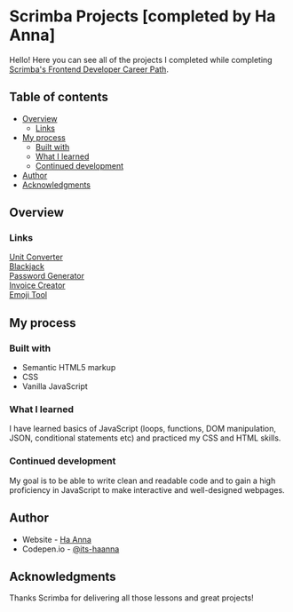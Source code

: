 # Scrimba Projects [completed by Ha Anna]

Hello! Here you can see all of the projects I completed while completing [Scrimba's Frontend Developer Career Path](https://scrimba.com/learn/frontend).

## Table of contents
- [Overview](#overview)
  - [Links](#links)  
- [My process](#my-process)
  - [Built with](#built-with)
  - [What I learned](#what-i-learned)
  - [Continued development](#continued-development)
- [Author](#author)
- [Acknowledgments](#acknowledgments)

## Overview

### Links

[Unit Converter](https://its-haanna.github.io/Scrimba_Projects/Unit_converter/index.html) <br>
[Blackjack](https://its-haanna.github.io/Scrimba_Projects/Blackjack/index.html) <br>
[Password Generator](https://its-haanna.github.io/Scrimba_Projects/Password_generator/index.html) <br>
[Invoice Creator](https://its-haanna.github.io/Scrimba_Projects/Invoice_creator/index.html) <br>
[Emoji Tool](https://its-haanna.github.io/Scrimba_Projects/Emoji_tool/index.html) <br>


## My process

### Built with

- Semantic HTML5 markup
- CSS
- Vanilla JavaScript

### What I learned

I have learned basics of JavaScript (loops, functions, DOM manipulation, JSON, conditional statements etc) and practiced my CSS and HTML skills. 

### Continued development

My goal is to be able to write clean and readable code and to gain a high proficiency in JavaScript to make interactive and well-designed webpages.

## Author

- Website - [Ha Anna](https://haanna.com)
- Codepen.io - [@its-haanna](https://codepen.io/its-haanna)


## Acknowledgments

Thanks Scrimba for delivering all those lessons and great projects!
